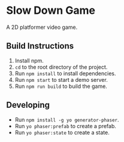 Slow Down Game
==============

A 2D platformer video game.

Build Instructions
------------------

1. Install npm.
2. `cd` to the root directory of the project.
3. Run `npm install` to install dependencies.
4. Run `npm start` to start a demo server.
5. Run `npm run build` to build the game.

Developing
----------

* Run `npm install -g yo generator-phaser`.
* Run `yo phaser:prefab` to create a prefab.
* Run `yo phaser:state` to create a state.
